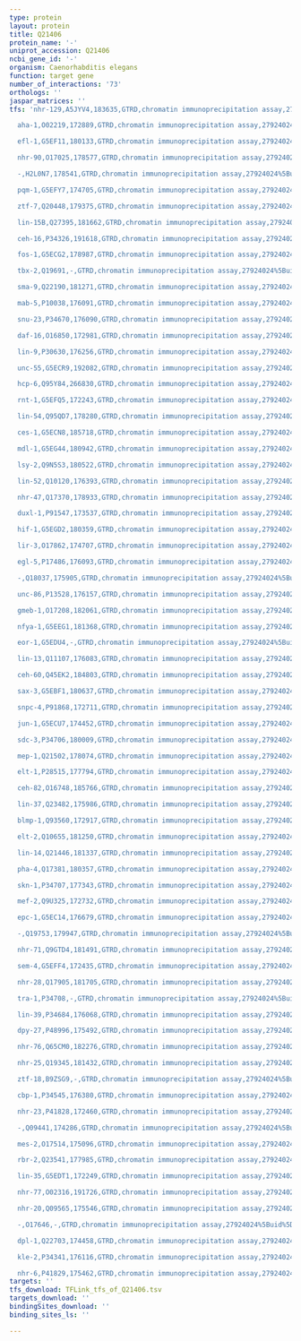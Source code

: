 ```yaml
---
type: protein
layout: protein
title: Q21406
protein_name: '-'
uniprot_accession: Q21406
ncbi_gene_id: '-'
organism: Caenorhabditis elegans
function: target gene
number_of_interactions: '73'
orthologs: ''
jaspar_matrices: ''
tfs: 'nhr-129,A5JYV4,183635,GTRD,chromatin immunoprecipitation assay,27924024%5Buid%5D,No

  aha-1,O02219,172889,GTRD,chromatin immunoprecipitation assay,27924024%5Buid%5D,No

  efl-1,G5EF11,180133,GTRD,chromatin immunoprecipitation assay,27924024%5Buid%5D,No

  nhr-90,O17025,178577,GTRD,chromatin immunoprecipitation assay,27924024%5Buid%5D,No

  -,H2L0N7,178541,GTRD,chromatin immunoprecipitation assay,27924024%5Buid%5D,No

  pqm-1,G5EFY7,174705,GTRD,chromatin immunoprecipitation assay,27924024%5Buid%5D,No

  ztf-7,Q20448,179375,GTRD,chromatin immunoprecipitation assay,27924024%5Buid%5D,No

  lin-15B,Q27395,181662,GTRD,chromatin immunoprecipitation assay,27924024%5Buid%5D,No

  ceh-16,P34326,191618,GTRD,chromatin immunoprecipitation assay,27924024%5Buid%5D,No

  fos-1,G5ECG2,178987,GTRD,chromatin immunoprecipitation assay,27924024%5Buid%5D,No

  tbx-2,Q19691,-,GTRD,chromatin immunoprecipitation assay,27924024%5Buid%5D,No

  sma-9,Q22190,181271,GTRD,chromatin immunoprecipitation assay,27924024%5Buid%5D,No

  mab-5,P10038,176091,GTRD,chromatin immunoprecipitation assay,27924024%5Buid%5D,No

  snu-23,P34670,176090,GTRD,chromatin immunoprecipitation assay,27924024%5Buid%5D,No

  daf-16,O16850,172981,GTRD,chromatin immunoprecipitation assay,27924024%5Buid%5D,No

  lin-9,P30630,176256,GTRD,chromatin immunoprecipitation assay,27924024%5Buid%5D,No

  unc-55,G5ECR9,192082,GTRD,chromatin immunoprecipitation assay,27924024%5Buid%5D,No

  hcp-6,Q95Y84,266830,GTRD,chromatin immunoprecipitation assay,27924024%5Buid%5D,No

  rnt-1,G5EFQ5,172243,GTRD,chromatin immunoprecipitation assay,27924024%5Buid%5D,No

  lin-54,Q95QD7,178280,GTRD,chromatin immunoprecipitation assay,27924024%5Buid%5D,No

  ces-1,G5ECN8,185718,GTRD,chromatin immunoprecipitation assay,27924024%5Buid%5D,No

  mdl-1,G5EG44,180942,GTRD,chromatin immunoprecipitation assay,27924024%5Buid%5D,No

  lsy-2,Q9N5S3,180522,GTRD,chromatin immunoprecipitation assay,27924024%5Buid%5D,No

  lin-52,Q10120,176393,GTRD,chromatin immunoprecipitation assay,27924024%5Buid%5D,No

  nhr-47,Q17370,178933,GTRD,chromatin immunoprecipitation assay,27924024%5Buid%5D,No

  duxl-1,P91547,173537,GTRD,chromatin immunoprecipitation assay,27924024%5Buid%5D,No

  hif-1,G5EGD2,180359,GTRD,chromatin immunoprecipitation assay,27924024%5Buid%5D,No

  lir-3,O17862,174707,GTRD,chromatin immunoprecipitation assay,27924024%5Buid%5D,No

  egl-5,P17486,176093,GTRD,chromatin immunoprecipitation assay,27924024%5Buid%5D,No

  -,Q18037,175905,GTRD,chromatin immunoprecipitation assay,27924024%5Buid%5D,No

  unc-86,P13528,176157,GTRD,chromatin immunoprecipitation assay,27924024%5Buid%5D,No

  gmeb-1,O17208,182061,GTRD,chromatin immunoprecipitation assay,27924024%5Buid%5D,No

  nfya-1,G5EEG1,181368,GTRD,chromatin immunoprecipitation assay,27924024%5Buid%5D,No

  eor-1,G5EDU4,-,GTRD,chromatin immunoprecipitation assay,27924024%5Buid%5D,No

  lin-13,Q11107,176083,GTRD,chromatin immunoprecipitation assay,27924024%5Buid%5D,No

  ceh-60,Q45EK2,184803,GTRD,chromatin immunoprecipitation assay,27924024%5Buid%5D,No

  sax-3,G5EBF1,180637,GTRD,chromatin immunoprecipitation assay,27924024%5Buid%5D,No

  snpc-4,P91868,172711,GTRD,chromatin immunoprecipitation assay,27924024%5Buid%5D,No

  jun-1,G5ECU7,174452,GTRD,chromatin immunoprecipitation assay,27924024%5Buid%5D,No

  sdc-3,P34706,180009,GTRD,chromatin immunoprecipitation assay,27924024%5Buid%5D,No

  mep-1,Q21502,178074,GTRD,chromatin immunoprecipitation assay,27924024%5Buid%5D,No

  elt-1,P28515,177794,GTRD,chromatin immunoprecipitation assay,27924024%5Buid%5D,No

  ceh-82,O16748,185766,GTRD,chromatin immunoprecipitation assay,27924024%5Buid%5D,No

  lin-37,Q23482,175986,GTRD,chromatin immunoprecipitation assay,27924024%5Buid%5D,No

  blmp-1,Q93560,172917,GTRD,chromatin immunoprecipitation assay,27924024%5Buid%5D,No

  elt-2,Q10655,181250,GTRD,chromatin immunoprecipitation assay,27924024%5Buid%5D,No

  lin-14,Q21446,181337,GTRD,chromatin immunoprecipitation assay,27924024%5Buid%5D,No

  pha-4,Q17381,180357,GTRD,chromatin immunoprecipitation assay,27924024%5Buid%5D,No

  skn-1,P34707,177343,GTRD,chromatin immunoprecipitation assay,27924024%5Buid%5D,No

  mef-2,Q9U325,172732,GTRD,chromatin immunoprecipitation assay,27924024%5Buid%5D,No

  epc-1,G5EC14,176679,GTRD,chromatin immunoprecipitation assay,27924024%5Buid%5D,No

  -,Q19753,179947,GTRD,chromatin immunoprecipitation assay,27924024%5Buid%5D,No

  nhr-71,Q9GTD4,181491,GTRD,chromatin immunoprecipitation assay,27924024%5Buid%5D,No

  sem-4,G5EFF4,172435,GTRD,chromatin immunoprecipitation assay,27924024%5Buid%5D,No

  nhr-28,Q17905,181705,GTRD,chromatin immunoprecipitation assay,27924024%5Buid%5D,No

  tra-1,P34708,-,GTRD,chromatin immunoprecipitation assay,27924024%5Buid%5D,No

  lin-39,P34684,176068,GTRD,chromatin immunoprecipitation assay,27924024%5Buid%5D,No

  dpy-27,P48996,175492,GTRD,chromatin immunoprecipitation assay,27924024%5Buid%5D,No

  nhr-76,Q65CM0,182276,GTRD,chromatin immunoprecipitation assay,27924024%5Buid%5D,No

  nhr-25,Q19345,181432,GTRD,chromatin immunoprecipitation assay,27924024%5Buid%5D,No

  ztf-18,B9ZSG9,-,GTRD,chromatin immunoprecipitation assay,27924024%5Buid%5D,No

  cbp-1,P34545,176380,GTRD,chromatin immunoprecipitation assay,27924024%5Buid%5D,No

  nhr-23,P41828,172460,GTRD,chromatin immunoprecipitation assay,27924024%5Buid%5D,No

  -,Q09441,174286,GTRD,chromatin immunoprecipitation assay,27924024%5Buid%5D,No

  mes-2,O17514,175096,GTRD,chromatin immunoprecipitation assay,27924024%5Buid%5D,No

  rbr-2,Q23541,177985,GTRD,chromatin immunoprecipitation assay,27924024%5Buid%5D,No

  lin-35,G5EDT1,172249,GTRD,chromatin immunoprecipitation assay,27924024%5Buid%5D,No

  nhr-77,O02316,191726,GTRD,chromatin immunoprecipitation assay,27924024%5Buid%5D,No

  nhr-20,Q09565,175546,GTRD,chromatin immunoprecipitation assay,27924024%5Buid%5D,No

  -,O17646,-,GTRD,chromatin immunoprecipitation assay,27924024%5Buid%5D,No

  dpl-1,Q22703,174458,GTRD,chromatin immunoprecipitation assay,27924024%5Buid%5D,No

  kle-2,P34341,176116,GTRD,chromatin immunoprecipitation assay,27924024%5Buid%5D,No

  nhr-6,P41829,175462,GTRD,chromatin immunoprecipitation assay,27924024%5Buid%5D,No'
targets: ''
tfs_download: TFLink_tfs_of_Q21406.tsv
targets_download: ''
bindingSites_download: ''
binding_sites_ls: ''

---
```

